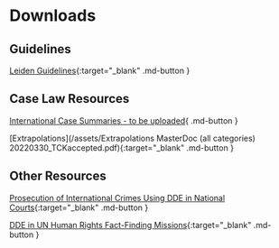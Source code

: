# Downloads

## Guidelines

[Leiden Guidelines](/assets/Leiden-Guidelines.pdf){:target="_blank" .md-button }

## Case Law Resources

[International Case Summaries - to be uploaded](#){ .md-button }

[Extrapolations](/assets/Extrapolations MasterDoc (all categories) 20220330_TCKaccepted.pdf){:target="_blank" .md-button }

## Other Resources

[Prosecution of International Crimes Using DDE in National Courts](/assets/National-Courts.pdf){:target="_blank" .md-button }

[DDE in UN Human Rights Fact-Finding Missions](/assets/Fact-Finding-Missions.pdf){:target="_blank" .md-button }
